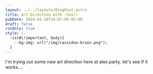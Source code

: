 ```yaml
---
layout: ../../layouts/BlogPost.astro
title: Art Direction with :has()
pubDate: 2024-01-18T16:07:05-05:00
draft: false
rssOnly: true
style: |-
  :is(#\!important, body){
    --bg-img: url("/img/cassidoo-brain.png");
  }
---
```

<div class="cassidoo-brain">

I'm trying out some new art direction here at alex.party. let's see if it works….

</div>